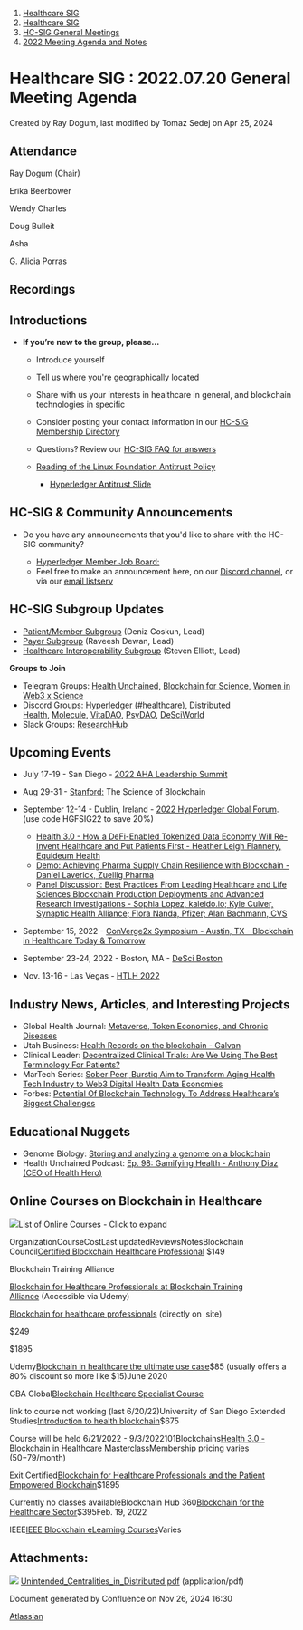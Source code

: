 1. [Healthcare SIG](index.html)
2. [Healthcare SIG](Healthcare-SIG_20545573.html)
3. [HC-SIG General Meetings](HC-SIG-General-Meetings_20545763.html)
4. [2022 Meeting Agenda and Notes](2022-Meeting-Agenda-and-Notes_20545742.html)

# Healthcare SIG : 2022.07.20 General Meeting Agenda

Created by Ray Dogum, last modified by Tomaz Sedej on Apr 25, 2024

## **Attendance**

Ray Dogum (Chair)

Erika Beerbower

Wendy Charles

Doug Bulleit

Asha

G. Alicia Porras

## **Recordings**

## **Introductions**

- **If you’re new to the group, please…**
  
  - Introduce yourself
  - Tell us where you're geographically located
  - Share with us your interests in healthcare in general, and blockchain technologies in specific
  - Consider posting your contact information in our [HC-SIG Membership Directory](https://lf-hyperledger.atlassian.net/wiki/display/HCSIG/Membership+Directory)
  - Questions? Review our [HC-SIG FAQ for answers](https://lf-hyperledger.atlassian.net/wiki/display/HCSIG/HC-SIG+FAQ)
  - [Reading of the Linux Foundation Antitrust Policy](https://www.linuxfoundation.org/antitrust-policy "https://www.linuxfoundation.org/antitrust-policy")
    
    - [Hyperledger Antitrust Slide](https://tinyurl.com/HL-antitrust-slide "https://tinyurl.com/HL-antitrust-slide")

## **HC-SIG &amp; Community Announcements**

- Do you have any announcements that you'd like to share with the HC-SIG community?
  
  - [Hyperledger Member Job Board:](https://www.hyperledger.org/about/jobs?utm_campaign=Hyperledger%20Monthly%20Newsletter%20&utm_medium=email&_hsmi=154551725&_hsenc=p2ANqtz-8uA1nQ5dbP40dPnt0wVlGw5AfdhtMgOhL06CyTts5ZBMpP04VWNOS4XMAgZ-fE4NScauC20wnL5ym-BAd6iiBjGZ_Tvw&utm_content=154551725&utm_source=hs_email)
  - Feel free to make an announcement here, on our [Discord channel](https://discord.gg/hyperledger), or via our [email listserv](https://lists.hyperledger.org/g/healthcare-sig)

## **HC-SIG Subgroup Updates**

- [Patient/Member Subgroup](https://lf-hyperledger.atlassian.net/wiki/display/HCSIG/HC-SIG+-+Patient+Subgroup) (Deniz Coskun, Lead)
- [Payer Subgroup](https://lf-hyperledger.atlassian.net/wiki/display/HCSIG/HC-SIG+-+Payer+Subgroup) (Raveesh Dewan, Lead)
- [Healthcare Interoperability Subgroup](https://lf-hyperledger.atlassian.net/wiki/display/HCSIG/HC-SIG+-+Healthcare+Interoperability+Subgroup) (Steven Elliott, Lead)

**Groups to Join**

- Telegram Groups: [Health Unchained,](https://t.me/healthunchained) [Blockchain for Science](https://t.me/BlockchainForScience), [Women in Web3 x Science](https://t.me/+Y6OzEBEnSaVkMTM8)
- Discord Groups: [Hyperledger (#healthcare)](https://discord.gg/hyperledger), [Distributed Health](https://discord.gg/WBeYqBJZ), [Molecule](https://discord.com/invite/uAGW7K4hQU), [VitaDAO](https://discord.com/invite/3S3ftnmZYD), [PsyDAO](https://discord.com/invite/z6Hscwh5Ge), [DeSciWorld](https://discord.com/invite/jnEUqVH8xv)
- Slack Groups: [ResearchHub](https://researchhub-community.slack.com/join/shared_invite/zt-oytw02om-w1cQc2Kcjs7vg3tZHqt9Ww#/shared-invite/email)

## **Upcoming Events**

- July 17-19 - San Diego - [2022 AHA Leadership Summit](https://leadershipsummit.aha.org/)
- Aug 29-31 - [Stanford:](https://cbr.stanford.edu/sbc22/) The Science of Blockchain
- September 12-14 - Dublin, Ireland - [2022 Hyperledger Global Forum](https://events.linuxfoundation.org/hyperledger-global-forum). (use code HGFSIG22 to save 20%)
  
  - [Health 3.0 - How a DeFi-Enabled Tokenized Data Economy Will Re-Invent Healthcare and Put Patients First - Heather Leigh Flannery, Equideum Health](https://sched.co/14H4Q)
  - [Demo: Achieving Pharma Supply Chain Resilience with Blockchain - Daniel Laverick, Zuellig Pharma](https://sched.co/15Akd)
  - [Panel Discussion: Best Practices From Leading Healthcare and Life Sciences Blockchain Production Deployments and Advanced Research Investigations - Sophia Lopez, kaleido.io; Kyle Culver, Synaptic Health Alliance; Flora Nanda, Pfizer; Alan Bachmann, CVS](https://sched.co/14H6Y)
- September 15, 2022 - [ConVerge2x Symposium - Austin, TX - Blockchain in Healthcare Today &amp; Tomorrow](https://conv2xsymposium.com/)
- September 23-24, 2022 - Boston, MA - [DeSci Boston](https://www.desciboston.com/)
- Nov. 13-16 - Las Vegas - [HTLH 2022](https://www.hlth.com/2022-dates)

## **Industry News, Articles, and Interesting Projects**

- Global Health Journal: [Metaverse, Token Economies, and Chronic Diseases](https://www.sciencedirect.com/science/article/pii/S2414644722000458)
- Utah Business: [Health Records on the blockchain - Galvan](https://www.utahbusiness.com/health-records-on-the-blockchain/)
- Clinical Leader: [Decentralized Clinical Trials: Are We Using The Best Terminology For Patients?](https://www.clinicalleader.com/doc/decentralized-clinical-trials-are-we-using-the-best-terminology-for-patients-0001)
- MarTech Series: [Sober Peer, Burstiq Aim to Transform Aging Health Tech Industry to Web3 Digital Health Data Economies](https://martechseries.com/analytics/data-management-platforms/sober-peer-burstiq-aim-to-transform-aging-health-tech-industry-to-web3-digital-health-data-economies/)
- Forbes: [Potential Of Blockchain Technology To Address Healthcare’s Biggest Challenges](https://www.forbes.com/sites/forbestechcouncil/2022/07/18/the-potential-of-blockchain-technology-to-address-healthcares-biggest-challenges)

## **Educational Nuggets**

- Genome Biology: [Storing and analyzing a genome on a blockchain](https://genomebiology.biomedcentral.com/articles/10.1186/s13059-022-02699-7)
- Health Unchained Podcast: [Ep. 98: Gamifying Health - Anthony Diaz (CEO of Health Hero)](https://open.spotify.com/episode/7tacf9U78JH5oaFAZl8MFJ?si=Q4rVGgYCSHODRYRvXbPjnw)

## **Online Courses on Blockchain in Healthcare**

![](images/icons/grey_arrow_down.png)List of Online Courses - Click to expand

OrganizationCourseCostLast updatedReviewsNotesBlockchain Council[Certified Blockchain Healthcare Professional](https://www.blockchain-council.org/certifications/certified-blockchain-healthcare-professional/) $149

Blockchain Training Alliance

[Blockchain for Healthcare Professionals at Blockchain Training Alliance](https://coursalytics.com/courses/blockchain-for-healthcare-professionals-blockchain-training-alliance) (Accessible via Udemy)

[Blockchain for healthcare professionals](https://blockchaintrainingalliance.com/products/blockchain-for-healthcare-professionals) (directly on  site)

$249

$1895

Udemy[Blockchain in healthcare the ultimate use case](https://www.udemy.com/course/blockchain-in-healthcare-the-ultimate-use-case/)$85 (usually offers a 80% discount so more like $15)June 2020

GBA Global[Blockchain Healthcare Specialist Course](https://gbaglobal.org/docs/blockchain-healthcare-specialist-course/)

link to course not working (last 6/20/22)University of San Diego Extended Studies[Introduction to health blockchain](https://extendedstudies.ucsd.edu/courses-and-programs/introduction-to-health-blockchain)$675

Course will be held 6/21/2022 - 9/3/2022101Blockchains[Health 3.0 - Blockchain in Healthcare Masterclass](https://academy.101blockchains.com/courses/blockchain-in-healthcare)Membership pricing varies ($50-$79/month)

Exit Certified[Blockchain for Healthcare Professionals and the Patient Empowered Blockchain](https://www.exitcertified.com/it-training/blockchain/blockchain-for-healthcare-professionals-59095-detail.html)$1895

Currently no classes availableBlockchain Hub 360[Blockchain for the Healthcare Sector](https://blockchainhub360.com/courses/blockchain-and-the-healthcare-sector-course/)$395Feb. 19, 2022

IEEE[IEEE Blockchain eLearning Courses](https://blockchain.ieee.org/education/elearning)Varies

## Attachments:

![](images/icons/bullet_blue.gif) [Unintended\_Centralities\_in\_Distributed.pdf](attachments/20556697/20564041.pdf) (application/pdf)

Document generated by Confluence on Nov 26, 2024 16:30

[Atlassian](http://www.atlassian.com/)
